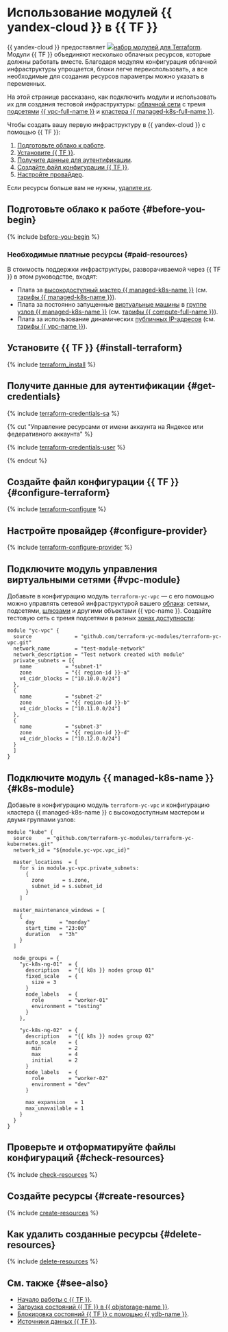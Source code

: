 # Использование модулей {{ yandex-cloud }} в {{ TF }}


{{ yandex-cloud }} предоставляет ![](../../_assets/overview/solution-library-icon.svg)[набор модулей для Terraform](https://github.com/terraform-yc-modules). Модули {{ TF }} объединяют несколько облачных ресурсов, которые должны работать вместе. Благодаря модулям конфигурация облачной инфраструктуры упрощается, блоки легче переиспользовать, а все необходимые для создания ресурсов параметры можно указать в переменных. 

На этой странице рассказано, как подключить модули и использовать их для создания тестовой инфраструктуры: [облачной сети](../../vpc/concepts/network.md#network) с тремя [подсетями](../../vpc/concepts/network.md#subnet) [{{ vpc-full-name }}](../../vpc/) и [кластера {{ managed-k8s-full-name }}](../../managed-kubernetes/concepts/index.md#kubernetes-cluster).

Чтобы создать вашу первую инфраструктуру в {{ yandex-cloud }} с помощью {{ TF }}:
1. [Подготовьте облако к работе](#before-you-begin).
1. [Установите {{ TF }}](#install-terraform).
1. [Получите данные для аутентификации](#get-credentials).
1. [Создайте файл конфигурации {{ TF }}](#configure-terraform).
1. [Настройте провайдер](#configure-provider).

Если ресурсы больше вам не нужны, [удалите их](#delete-resources).

## Подготовьте облако к работе {#before-you-begin}

{% include [before-you-begin](../_tutorials_includes/before-you-begin.md) %}

### Необходимые платные ресурсы {#paid-resources}

В стоимость поддержки инфраструктуры, разворачиваемой через {{ TF }} в этом руководстве, входят:
* Плата за [высокодоступный мастер {{ managed-k8s-name }}](../../managed-kubernetes/concepts/index.md#master) (см. [тарифы {{ managed-k8s-name }}](../../managed-kubernetes/pricing.md)).
* Плата за постоянно запущенные [виртуальные машины](../../compute/concepts/vm.md) в [группе узлов {{ managed-k8s-name }}](../../managed-kubernetes/concepts/index.md#node-group) (см. [тарифы {{ compute-full-name }}](../../compute/pricing.md)).
* Плата за использование динамических [публичных IP-адресов](../../vpc/concepts/address.md#public-addresses) (см. [тарифы {{ vpc-name }}](../../vpc/pricing.md#prices-public-ip)).

## Установите {{ TF }} {#install-terraform}

{% include [terraform_install](../../_tutorials/_tutorials_includes/terraform-install.md) %}

## Получите данные для аутентификации {#get-credentials}

{% include [terraform-credentials-sa](../../_tutorials/_tutorials_includes/terraform-credentials-sa.md) %}

{% cut "Управление ресурсами от имени аккаунта на Яндексе или федеративного аккаунта" %}

{% include [terraform-credentials-user](../../_tutorials/_tutorials_includes/terraform-credentials-user.md) %}

{% endcut %}

## Создайте файл конфигурации {{ TF }} {#configure-terraform}

{% include [terraform-configure](../../_tutorials/_tutorials_includes/terraform-configure.md) %}

## Настройте провайдер {#configure-provider}

{% include [terraform-configure-provider](../../_tutorials/_tutorials_includes/terraform-configure-provider.md) %}

## Подключите модуль управления виртуальными сетями {#vpc-module}

Добавьте в конфигурацию модуль `terraform-yc-vpc` — с его помощью можно управлять сетевой инфраструктурой вашего [облака](../../resource-manager/concepts/resources-hierarchy.md#cloud): сетями, подсетями, [шлюзами](../../vpc/concepts/gateways.md) и другими объектами {{ vpc-name }}. Создайте тестовую сеть с тремя подсетями в разных [зонах доступности](../../overview/concepts/geo-scope.md):

```hcl
module "yc-vpc" {
  source              = "github.com/terraform-yc-modules/terraform-yc-vpc.git"
  network_name        = "test-module-network"
  network_description = "Test network created with module"
  private_subnets = [{
    name           = "subnet-1"
    zone           = "{{ region-id }}-a"
    v4_cidr_blocks = ["10.10.0.0/24"]
  },
  {
    name           = "subnet-2"
    zone           = "{{ region-id }}-b"
    v4_cidr_blocks = ["10.11.0.0/24"]
  },
  {
    name           = "subnet-3"
    zone           = "{{ region-id }}-d"
    v4_cidr_blocks = ["10.12.0.0/24"]
  }
  ]
}
```

## Подключите модуль {{ managed-k8s-name }} {#k8s-module}

Добавьте в конфигурацию модуль `terraform-yc-vpc` и конфигурацию кластера {{ managed-k8s-name }} с высокодоступным мастером и двумя группами узлов:

```hcl
module "kube" {
  source     = "github.com/terraform-yc-modules/terraform-yc-kubernetes.git"
  network_id = "${module.yc-vpc.vpc_id}"

  master_locations  = [
    for s in module.yc-vpc.private_subnets:
      {
        zone      = s.zone,
        subnet_id = s.subnet_id
      }
    ]

  master_maintenance_windows = [
    {
      day        = "monday"
      start_time = "23:00"
      duration   = "3h"
    }
  ]

  node_groups = {
    "yc-k8s-ng-01"  = {
      description   = "{{ k8s }} nodes group 01"
      fixed_scale   = {
        size = 3
      }
      node_labels   = {
        role        = "worker-01"
        environment = "testing"
      }
    },

    "yc-k8s-ng-02"  = {
      description   = "{{ k8s }} nodes group 02"
      auto_scale    = {
        min         = 2
        max         = 4
        initial     = 2
      }
      node_labels   = {
        role        = "worker-02"
        environment = "dev"
      }

      max_expansion   = 1
      max_unavailable = 1
    }
  }
}
```

## Проверьте и отформатируйте файлы конфигураций {#check-resources}

{% include [check-resources](../../_tutorials/_tutorials_includes/terraform-check-resources.md) %}

## Создайте ресурсы {#create-resources}

{% include [create-resources](../../_tutorials/_tutorials_includes/terraform-create-resources.md) %}

## Как удалить созданные ресурсы {#delete-resources}

{% include [delete-resources](../../_tutorials/_tutorials_includes/terraform-delete-resources.md) %}

## См. также {#see-also}

* [Начало работы с {{ TF }}](../../tutorials/infrastructure-management/terraform-quickstart.md).
* [Загрузка состояний {{ TF }} в {{ objstorage-name }}](../../tutorials/infrastructure-management/terraform-state-storage.md).
* [Блокировка состояний {{ TF }} с помощью {{ ydb-name }}](../../tutorials/infrastructure-management/terraform-state-lock.md).
* [Источники данных {{ TF }}](../../tutorials/infrastructure-management/terraform-data-sources.md).